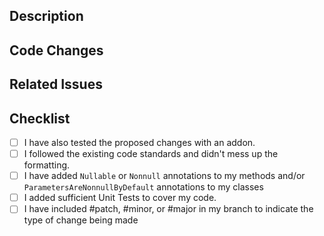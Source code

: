 ## Description
<!-- Please explain why you are making this pull request. -->
<!-- Start writing below this line -->

## Code Changes
<!-- Please explain what changes you have made to the code. -->
<!-- Start writing below this line -->

## Related Issues
<!-- Please tag any Issues related to your Pull Request -->
<!-- Syntax: "Resolves #000" -->
<!-- Start writing below this line -->

## Checklist
<!-- Here is a little checklist you can follow. -->
<!-- Click on these checkboxes after you created the pull request. -->
- [ ] I have also tested the proposed changes with an addon.
- [ ] I followed the existing code standards and didn't mess up the formatting.
- [ ] I have added `Nullable` or `Nonnull` annotations to my methods
and/or `ParametersAreNonnullByDefault` annotations to my classes
- [ ] I added sufficient Unit Tests to cover my code.
- [ ] I have included #patch, #minor, or #major in my branch to indicate the type of change being made